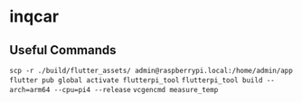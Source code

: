 # inqcar

## Useful Commands

`scp -r ./build/flutter_assets/ admin@raspberrypi.local:/home/admin/app`
`flutter pub global activate flutterpi_tool`
`flutterpi_tool build --arch=arm64 --cpu=pi4 --release`
`vcgencmd measure_temp`
